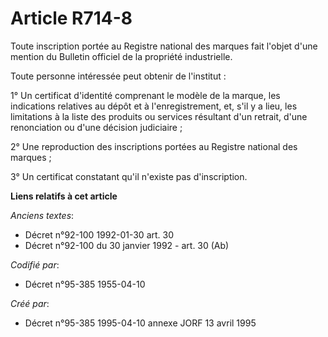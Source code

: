 # Article R714-8

Toute inscription portée au Registre national des marques fait l'objet d'une mention du Bulletin officiel de la propriété
industrielle.

Toute personne intéressée peut obtenir de l'institut :

1° Un certificat d'identité comprenant le modèle de la marque, les indications relatives au dépôt et à l'enregistrement, et,
s'il y a lieu, les limitations à la liste des produits ou services résultant d'un retrait, d'une renonciation ou d'une
décision judiciaire ;

2° Une reproduction des inscriptions portées au Registre national des marques ;

3° Un certificat constatant qu'il n'existe pas d'inscription.

**Liens relatifs à cet article**

_Anciens textes_:

  - Décret n°92-100 1992-01-30 art. 30
  - Décret n°92-100 du 30 janvier 1992 - art. 30 (Ab)

_Codifié par_:

  - Décret n°95-385 1955-04-10

_Créé par_:

  - Décret n°95-385 1995-04-10 annexe JORF 13 avril 1995
